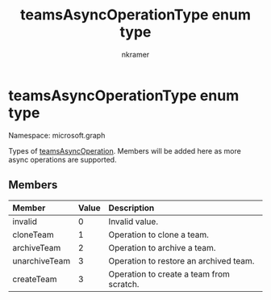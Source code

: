 ﻿---
title: "teamsAsyncOperationType enum type"
description: "Types of teamsAsyncOperation. Members will be added here as more async operations are supported."
author: "nkramer"
localization_priority: Normal
ms.prod: "microsoft-teams"
doc_type: enumPageType
---

# teamsAsyncOperationType enum type

Namespace: microsoft.graph

Types of [teamsAsyncOperation](teamsasyncoperation.md). Members will be added here as more async operations are supported.

## Members

| Member        | Value | Description                              |
| :------------ | :---- | :--------------------------------------- |
| invalid       | 0     | Invalid value.                           |
| cloneTeam     | 1     | Operation to clone a team.               |
| archiveTeam   | 2     | Operation to archive a team.             |
| unarchiveTeam | 3     | Operation to restore an archived team.   |
| createTeam    | 3     | Operation to create a team from scratch. |
